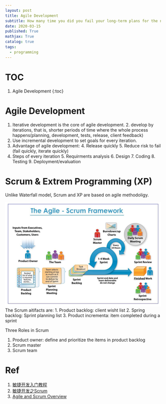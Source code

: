 ```yaml
---
layout: post
title: Agile Development
subtitle: How many time you did you fail your long-term plans for the next year?
date: 2020-03-15
published: True
mathjax: True
catalog: true
tags:
  - programming
---
```

# TOC
1. Agile Development
{:toc}

# Agile Development

1. Iterative development is the core of agile development.
    2. develop by iterations, that is, shorter periods of time where the whole process happens(planning, development, tests, release, client feedback)
2. Use incremental development to set goals for every iteration.
3. Advantage of agile development:
    4. Release quickly
    5. Reduce risk to fail (fail quickly, iterate quickly)
4. Steps of every iteration
    5. Requirments analysis
    6. Design
    7. Coding
    8. Testing
    9. Deployment/evaluation

# Scrum & Extrem Programming (XP)
Unlike Waterfall model, Scrum and XP are based on agile methodoligy.

<img src='/img/programming/scrum.jpg' width="800">
The Scrum aitifacts are:
1. Product backlog: client wisht list
2. Spring backlog: Sprint planning list
3. Product incrementa: item completed during a sprint

Three Roles in Scrum
1. Product owner: define and prioritize the items in product backlog
2. Scrum master
3. Scrum team

# Ref
1. [敏捷开发入门教程](https://www.ruanyifeng.com/blog/2019/03/agile-development.html)
2. [敏捷开发之Scrum](https://www.cnblogs.com/taven/archive/2010/10/17/1853386.html)
1. [Agile and Scrum Overview](https://medium.com/jorgeacetozi/agile-and-scrum-overview-fb68fc04aff8)

